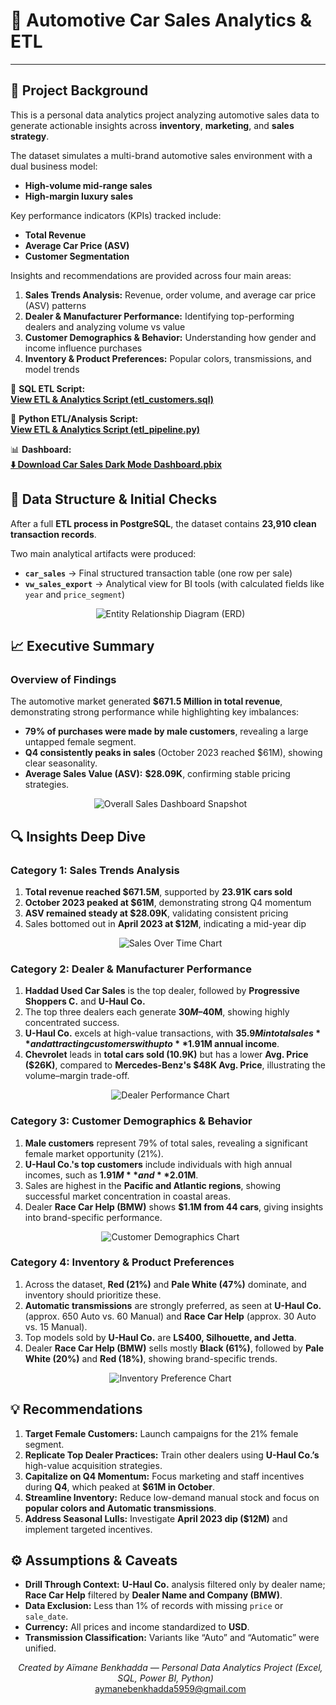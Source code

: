 # 🚗 Automotive Car Sales Analytics & ETL

---

## 📘 Project Background

This is a personal data analytics project analyzing automotive sales data to generate actionable insights across **inventory**, **marketing**, and **sales strategy**.

The dataset simulates a multi-brand automotive sales environment with a dual business model:

* **High-volume mid-range sales**
* **High-margin luxury sales**

Key performance indicators (KPIs) tracked include:

* **Total Revenue**
* **Average Car Price (ASV)**
* **Customer Segmentation**

Insights and recommendations are provided across four main areas:

1. **Sales Trends Analysis:** Revenue, order volume, and average car price (ASV) patterns  
2. **Dealer & Manufacturer Performance:** Identifying top-performing dealers and analyzing volume vs value  
3. **Customer Demographics & Behavior:** Understanding how gender and income influence purchases  
4. **Inventory & Product Preferences:** Popular colors, transmissions, and model trends

🔗 **SQL ETL Script:**  
**[View ETL & Analytics Script (etl_customers.sql)](https://github.com/aymaneben595/Automotive-Car-Sales-Analytics-ETL-/blob/b95acd9c102d59b0a3d4ecc820e2744f814c451d/Car%20Sales%20Project/VSCode%2C%20SQL%20%26%20Python/SQL/etl_customers.sql)**

🐍 **Python ETL/Analysis Script:**  
**[View ETL & Analytics Script (etl_pipeline.py)](https://github.com/aymaneben595/Automotive-Car-Sales-Analytics-ETL-/blob/91aa422c8a860525c715f1fa89fa657c7a17abad/VSCode%2C%20SQL%20%26%20Python/Python/etl_pipeline.py)**

📊 **Dashboard:**  
**[⬇️ Download Car Sales Dark Mode Dashboard.pbix](https://github.com/aymaneben595/Automotive-Car-Sales-Analytics-ETL-/raw/ff5795cbf8b7f39ac0d61cc357a358097059f840/Power%20Bi/Car%20Sales%20Dark%20Mode%20Dashboard.pbix)**

## 🧩 Data Structure & Initial Checks

After a full **ETL process in PostgreSQL**, the dataset contains **23,910 clean transaction records**.

Two main analytical artifacts were produced:

* **`car_sales`** → Final structured transaction table (one row per sale)
* **`vw_sales_export`** → Analytical view for BI tools (with calculated fields like `year` and `price_segment`)

<p align="center">
  <img src="Images/car_sales_erd.png" alt="Entity Relationship Diagram (ERD)">
</p>

## 📈 Executive Summary

### Overview of Findings

The automotive market generated **$671.5 Million in total revenue**, demonstrating strong performance while highlighting key imbalances:

* **79% of purchases were made by male customers**, revealing a large untapped female segment.
* **Q4 consistently peaks in sales** (October 2023 reached $61M), showing clear seasonality.
* **Average Sales Value (ASV):** **$28.09K**, confirming stable pricing strategies.

<p align="center">
  <img src="Images/dash.PNG" alt="Overall Sales Dashboard Snapshot">
</p>

## 🔍 Insights Deep Dive

### **Category 1: Sales Trends Analysis**

1. **Total revenue reached $671.5M**, supported by **23.91K cars sold**  
2. **October 2023 peaked at $61M**, demonstrating strong Q4 momentum  
3. **ASV remained steady at $28.09K**, validating consistent pricing  
4. Sales bottomed out in **April 2023 at $12M**, indicating a mid-year dip

<p align="center">
  <img src="Images/over.PNG" alt="Sales Over Time Chart">
</p>

### **Category 2: Dealer & Manufacturer Performance**

1. **Haddad Used Car Sales** is the top dealer, followed by **Progressive Shoppers C.** and **U-Haul Co.**  
2. The top three dealers each generate **$30M–$40M**, showing highly concentrated success.  
3. **U-Haul Co.** excels at high-value transactions, with **$35.9M in total sales** and attracting customers with up to **$1.91M annual income**.  
4. **Chevrolet** leads in **total cars sold (10.9K)** but has a lower **Avg. Price ($26K)**, compared to **Mercedes-Benz's $48K Avg. Price**, illustrating the volume–margin trade-off.

<p align="center">
  <img src="Images/dealer.PNG" alt="Dealer Performance Chart">
</p>

### **Category 3: Customer Demographics & Behavior**

1. **Male customers** represent 79% of total sales, revealing a significant female market opportunity (21%).  
2. **U-Haul Co.'s top customers** include individuals with high annual incomes, such as **$1.91M** and **$2.01M**.  
3. Sales are highest in the **Pacific and Atlantic regions**, showing successful market concentration in coastal areas.  
4. Dealer **Race Car Help (BMW)** shows **$1.1M from 44 cars**, giving insights into brand-specific performance.

<p align="center">
  <img src="Images/dash2.PNG" alt="Customer Demographics Chart">
</p>

### **Category 4: Inventory & Product Preferences**

1. Across the dataset, **Red (21%)** and **Pale White (47%)** dominate, and inventory should prioritize these.  
2. **Automatic transmissions** are strongly preferred, as seen at **U-Haul Co.** (approx. 650 Auto vs. 60 Manual) and **Race Car Help** (approx. 30 Auto vs. 15 Manual).  
3. Top models sold by **U-Haul Co.** are **LS400, Silhouette, and Jetta**.  
4. Dealer **Race Car Help (BMW)** sells mostly **Black (61%)**, followed by **Pale White (20%)** and **Red (18%)**, showing brand-specific trends.

<p align="center">
  <img src="Images/dash3.PNG" alt="Inventory Preference Chart">
</p>

## 💡 Recommendations

1. **Target Female Customers:** Launch campaigns for the 21% female segment.  
2. **Replicate Top Dealer Practices:** Train other dealers using **U-Haul Co.’s** high-value acquisition strategies.  
3. **Capitalize on Q4 Momentum:** Focus marketing and staff incentives during **Q4**, which peaked at **$61M in October**.  
4. **Streamline Inventory:** Reduce low-demand manual stock and focus on **popular colors and Automatic transmissions**.  
5. **Address Seasonal Lulls:** Investigate **April 2023 dip ($12M)** and implement targeted incentives.

## ⚙️ Assumptions & Caveats

* **Drill Through Context:** **U-Haul Co.** analysis filtered only by dealer name; **Race Car Help** filtered by **Dealer Name and Company (BMW)**.
* **Data Exclusion:** Less than 1% of records with missing `price` or `sale_date`.
* **Currency:** All prices and income standardized to **USD**.
* **Transmission Classification:** Variants like “Auto” and “Automatic” were unified.

<p align="center">
  <i>Created by Aïmane Benkhadda — Personal Data Analytics Project (Excel, SQL, Power BI, Python)</i>
  <br>
  <a href="mailto:aymanebenkhadda5959@gmail.com">aymanebenkhadda5959@gmail.com</a>
</p>
